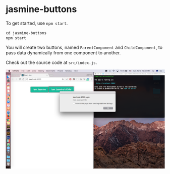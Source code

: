 # jasmine-buttons

To get started, use `npm start`.

```shell
cd jasmine-buttons
npm start
```

You will create two buttons, named `ParentComponent` and `ChildComponent`, to pass data dynamically from one component to another.

Check out the source code at `src/index.js`.

![screenshot](../reactjs-101-buttons.png)
